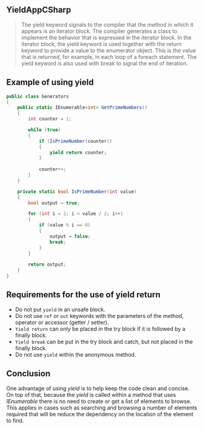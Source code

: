 ## YieldAppCSharp
> The yield keyword signals to the compiler that the method in which it appears is an iterator block. The compiler generates a class to implement the behavior that is expressed in the iterator block. In the iterator block, the yield keyword is used together with the return keyword to provide a value to the enumerator object. This is the value that is returned, for example, in each loop of a foreach statement. The yield keyword is also used with break to signal the end of iteration.

## Example of using yield

```c#
public class Generators
{
    public static IEnumerable<int> GetPrimeNumbers()
    {
        int counter = 1;

        while (true)
        {
            if (IsPrimeNumber(counter))
            {
                yield return counter;
            }
            
            counter++;
        }
    }

    private static bool IsPrimeNumber(int value)
    {
        bool output = true;

        for (int i = 2; i < value / 2; i++)
        {
            if (value % i == 0)
            {
                output = false;
                break;
            }
        }
        
        return output;
    }
}
```

## Requirements for the use of yield return

* Do not put `yield` in an unsafe block.
* Do not use `ref` or `out` keywords with the parameters of the method, operator or accessor (getter / setter).
* `Yield return` can only be placed in the try block if it is followed by a finally block.
* `Yield break` can be put in the try block and catch, but not placed in the finally block.
* Do not use `yield` within the anonymous method.

## Conclusion
One advantage of using *yield* is to help keep the code clean and concise. On top of that, because the *yield* is called within a method that uses *IEnumerable* there is no need to create or get a list of elements to browse. This applies in cases such as searching and browsing a number of elements required that will be reduce the dependency on the location of the element to find.
